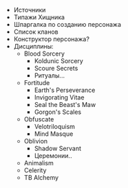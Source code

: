* Источники
* Типажи Хищника
* Шпаргалка по созданию персонажа
* Список кланов
* Конструктор персонажа?
* Дисциплины:
	* Blood Sorcery
		* Koldunic Sorcery
		* Scoure Secrets
		* Ритуалы...
	* Fortitude
		* Earth's Perseverance
		* Invigorating Vitae
		* Seal the Beast's Maw
		* Gorgon's Scales
	* Obfuscate
		* Velotriloquism
		* Mind Masque
	* Oblivion
		* Shadow Servant
		* Церемонии..
	* Animalism
	* Celerity
	* TB Alchemy